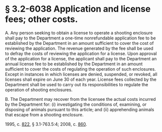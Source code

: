 # § 3.2-6038 Application and license fees; other costs.

<p>A. Any person seeking to obtain a license to operate a shooting enclosure shall pay to the Department a one-time nonrefundable application fee to be established by the Department in an amount sufficient to cover the cost of reviewing the application. The revenue generated by the fee shall be used to defray the costs of reviewing the application for a license. Upon approval of the application for a license, the applicant shall pay to the Department an annual license fee to be established by the Department in an amount sufficient to cover the costs of regulating the operation of such enclosures. Except in instances in which licenses are denied, suspended, or revoked, all licenses shall expire on June 30 of each year. License fees collected by the Department shall be used to carry out its responsibilities to regulate the operation of shooting enclosures.</p><p>B. The Department may recover from the licensee the actual costs incurred by the Department for: (i) investigating the conditions of, examining, or disposing of animals pursuant to this article; and (ii) apprehending animals that escape from a shooting enclosure.</p><p>1995, c. <a href='http://lis.virginia.gov/cgi-bin/legp604.exe?951+ful+CHAP0822'>822</a>, § 3.1-763.5:4; 2008, c. <a href='http://lis.virginia.gov/cgi-bin/legp604.exe?081+ful+CHAP0860'>860</a>.</p>